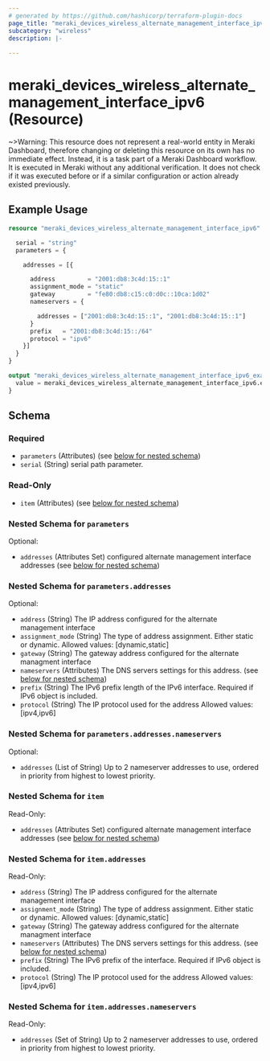 ```yaml
---
# generated by https://github.com/hashicorp/terraform-plugin-docs
page_title: "meraki_devices_wireless_alternate_management_interface_ipv6 Resource - terraform-provider-meraki"
subcategory: "wireless"
description: |-
  
---
```


# meraki_devices_wireless_alternate_management_interface_ipv6 (Resource)





~>Warning: This resource does not represent a real-world entity in Meraki Dashboard, therefore changing or deleting this resource on its own has no immediate effect. Instead, it is a task part of a Meraki Dashboard workflow. It is executed in Meraki without any additional verification. It does not check if it was executed before or if a similar configuration or action 
already existed previously.


## Example Usage

```terraform
resource "meraki_devices_wireless_alternate_management_interface_ipv6" "example" {

  serial = "string"
  parameters = {

    addresses = [{

      address         = "2001:db8:3c4d:15::1"
      assignment_mode = "static"
      gateway         = "fe80:db8:c15:c0:d0c::10ca:1d02"
      nameservers = {

        addresses = ["2001:db8:3c4d:15::1", "2001:db8:3c4d:15::1"]
      }
      prefix   = "2001:db8:3c4d:15::/64"
      protocol = "ipv6"
    }]
  }
}

output "meraki_devices_wireless_alternate_management_interface_ipv6_example" {
  value = meraki_devices_wireless_alternate_management_interface_ipv6.example
}
```

<!-- schema generated by tfplugindocs -->
## Schema

### Required

- `parameters` (Attributes) (see [below for nested schema](#nestedatt--parameters))
- `serial` (String) serial path parameter.

### Read-Only

- `item` (Attributes) (see [below for nested schema](#nestedatt--item))

<a id="nestedatt--parameters"></a>
### Nested Schema for `parameters`

Optional:

- `addresses` (Attributes Set) configured alternate management interface addresses (see [below for nested schema](#nestedatt--parameters--addresses))

<a id="nestedatt--parameters--addresses"></a>
### Nested Schema for `parameters.addresses`

Optional:

- `address` (String) The IP address configured for the alternate management interface
- `assignment_mode` (String) The type of address assignment. Either static or dynamic.
                                              Allowed values: [dynamic,static]
- `gateway` (String) The gateway address configured for the alternate managment interface
- `nameservers` (Attributes) The DNS servers settings for this address. (see [below for nested schema](#nestedatt--parameters--addresses--nameservers))
- `prefix` (String) The IPv6 prefix length of the IPv6 interface. Required if IPv6 object is included.
- `protocol` (String) The IP protocol used for the address
                                              Allowed values: [ipv4,ipv6]

<a id="nestedatt--parameters--addresses--nameservers"></a>
### Nested Schema for `parameters.addresses.nameservers`

Optional:

- `addresses` (List of String) Up to 2 nameserver addresses to use, ordered in priority from highest to lowest priority.




<a id="nestedatt--item"></a>
### Nested Schema for `item`

Read-Only:

- `addresses` (Attributes Set) configured alternate management interface addresses (see [below for nested schema](#nestedatt--item--addresses))

<a id="nestedatt--item--addresses"></a>
### Nested Schema for `item.addresses`

Read-Only:

- `address` (String) The IP address configured for the alternate management interface
- `assignment_mode` (String) The type of address assignment. Either static or dynamic.
                                                Allowed values: [dynamic,static]
- `gateway` (String) The gateway address configured for the alternate managment interface
- `nameservers` (Attributes) The DNS servers settings for this address. (see [below for nested schema](#nestedatt--item--addresses--nameservers))
- `prefix` (String) The IPv6 prefix of the interface. Required if IPv6 object is included.
- `protocol` (String) The IP protocol used for the address
                                                Allowed values: [ipv4,ipv6]

<a id="nestedatt--item--addresses--nameservers"></a>
### Nested Schema for `item.addresses.nameservers`

Read-Only:

- `addresses` (Set of String) Up to 2 nameserver addresses to use, ordered in priority from highest to lowest priority.
